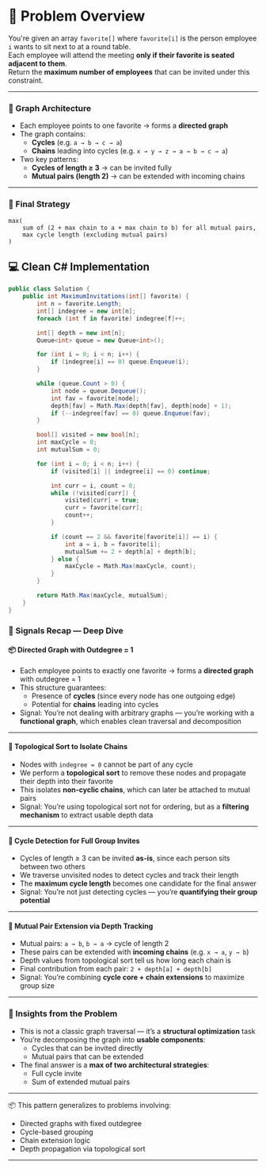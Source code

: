 # 🧠 Problem Overview

You're given an array `favorite[]` where `favorite[i]` is the person employee `i` wants to sit next to at a round table.  
Each employee will attend the meeting **only if their favorite is seated adjacent to them**.  
Return the **maximum number of employees** that can be invited under this constraint.

---

### 🔧 Graph Architecture

- Each employee points to one favorite → forms a **directed graph**
- The graph contains:
  - **Cycles** (e.g. `a → b → c → a`)
  - **Chains** leading into cycles (e.g. `x → y → z → a → b → c → a`)
- Two key patterns:
  - **Cycles of length ≥ 3** → can be invited fully
  - **Mutual pairs (length 2)** → can be extended with incoming chains

---

### 🧠 Final Strategy

```text
max(
    sum of (2 + max chain to a + max chain to b) for all mutual pairs,
    max cycle length (excluding mutual pairs)
)
```

## 💻 Clean C# Implementation
```csharp
public class Solution {
    public int MaximumInvitations(int[] favorite) {
        int n = favorite.Length;
        int[] indegree = new int[n];
        foreach (int f in favorite) indegree[f]++;

        int[] depth = new int[n];
        Queue<int> queue = new Queue<int>();

        for (int i = 0; i < n; i++) {
            if (indegree[i] == 0) queue.Enqueue(i);
        }

        while (queue.Count > 0) {
            int node = queue.Dequeue();
            int fav = favorite[node];
            depth[fav] = Math.Max(depth[fav], depth[node] + 1);
            if (--indegree[fav] == 0) queue.Enqueue(fav);
        }

        bool[] visited = new bool[n];
        int maxCycle = 0;
        int mutualSum = 0;

        for (int i = 0; i < n; i++) {
            if (visited[i] || indegree[i] == 0) continue;

            int curr = i, count = 0;
            while (!visited[curr]) {
                visited[curr] = true;
                curr = favorite[curr];
                count++;
            }

            if (count == 2 && favorite[favorite[i]] == i) {
                int a = i, b = favorite[i];
                mutualSum += 2 + depth[a] + depth[b];
            } else {
                maxCycle = Math.Max(maxCycle, count);
            }
        }

        return Math.Max(maxCycle, mutualSum);
    }
}
```

### 🧠 Signals Recap — Deep Dive

#### 📦 Directed Graph with Outdegree = 1

- Each employee points to exactly one favorite → forms a **directed graph** with outdegree = 1
- This structure guarantees:
  - Presence of **cycles** (since every node has one outgoing edge)
  - Potential for **chains** leading into cycles
- Signal: You’re not dealing with arbitrary graphs — you’re working with a **functional graph**, which enables clean traversal and decomposition

---

#### 🔁 Topological Sort to Isolate Chains

- Nodes with `indegree = 0` cannot be part of any cycle
- We perform a **topological sort** to remove these nodes and propagate their depth into their favorite
- This isolates **non-cyclic chains**, which can later be attached to mutual pairs
- Signal: You’re using topological sort not for ordering, but as a **filtering mechanism** to extract usable depth data

---

#### 🔗 Cycle Detection for Full Group Invites

- Cycles of length ≥ 3 can be invited **as-is**, since each person sits between two others
- We traverse unvisited nodes to detect cycles and track their length
- The **maximum cycle length** becomes one candidate for the final answer
- Signal: You’re not just detecting cycles — you’re **quantifying their group potential**

---

#### 🧱 Mutual Pair Extension via Depth Tracking

- Mutual pairs: `a → b`, `b → a` → cycle of length 2
- These pairs can be extended with **incoming chains** (e.g. `x → a`, `y → b`)
- Depth values from topological sort tell us how long each chain is
- Final contribution from each pair: `2 + depth[a] + depth[b]`
- Signal: You’re combining **cycle core + chain extensions** to maximize group size

---

### 🧠 Insights from the Problem

- This is not a classic graph traversal — it’s a **structural optimization** task
- You’re decomposing the graph into **usable components**:
  - Cycles that can be invited directly
  - Mutual pairs that can be extended
- The final answer is a **max of two architectural strategies**:
  - Full cycle invite
  - Sum of extended mutual pairs

---

📦 This pattern generalizes to problems involving:
- Directed graphs with fixed outdegree
- Cycle-based grouping
- Chain extension logic
- Depth propagation via topological sort

---



